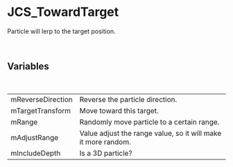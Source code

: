<!--
   - $File: JCS_TowardTarget.html $
   - $Date: 2018-10-01 20:32:13 $
   - $Revision: $
   - $Creator: Jen-Chieh Shen $
   - $Notice: See LICENSE.txt for modification and distribution information
   -                   Copyright © 2018 by Shen, Jen-Chieh $
-->


<div id="content-header">
  <h1>JCS_TowardTarget</h1>
</div>

<p>
  Particle will lerp to the target position.
</p>


<br/>
<h2>Variables</h2>
<br/>

<table>
  <tr>
    <td>mReverseDirection</td>
    <td>Reverse the particle direction.</td>
  </tr>
  <tr>
    <td>mTargetTransform</td>
    <td>Move toward this target.</td>
  </tr>
  <tr>
    <td>mRange</td>
    <td>Randomly move particle to a certain range.</td>
  </tr>
  <tr>
    <td>mAdjustRange</td>
    <td>Value adjust the range value, so it will make it more random.</td>
  </tr>
  <tr>
    <td>mIncludeDepth</td>
    <td>Is a 3D particle?</td>
  </tr>
</table>

